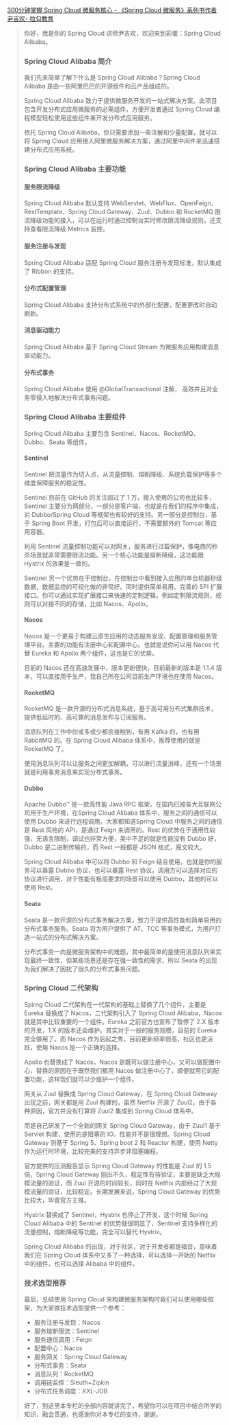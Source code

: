 [300分钟掌握 Spring Cloud 微服务核心 - 《Spring Cloud 微服务》系列书作者尹吉欢- 拉勾教育](https://kaiwu.lagou.com/course/courseInfo.htm?courseId=9&sid=20-h5Url-0&buyFrom=2&pageId=1pz4#/detail/pc?id=101)



> 你好，我是你的 Spring Cloud 讲师尹吉欢，欢迎来到彩蛋：Spring Cloud Alibaba。
>
> ### Spring Cloud Alibaba 简介
>
> 我们先来简单了解下什么是 Spring Cloud Alibaba？Spring Cloud Alibaba 是由一些阿里巴巴的开源组件和云产品组成的。
>
> Spring Cloud Alibaba 致力于提供微服务开发的一站式解决方案。此项目包含开发分布式应用微服务的必需组件，方便开发者通过 Spring Cloud 编程模型轻松使用这些组件来开发分布式应用服务。
>
> 依托 Spring Cloud Alibaba，你只需要添加一些注解和少量配置，就可以将 Spring Cloud 应用接入阿里微服务解决方案，通过阿里中间件来迅速搭建分布式应用系统。
>
> ### Spring Cloud Alibaba 主要功能
>
> #### 服务限流降级
>
> Spring Cloud Alibaba 默认支持 WebServlet、WebFlux、OpenFeign、RestTemplate、Spring Cloud Gateway、Zuul、Dubbo 和 RocketMQ 限流降级功能的接入，可以在运行时通过控制台实时修改限流降级规则，还支持查看限流降级 Metrics 监控。
>
> #### 服务注册与发现
>
> Spring Cloud Alibaba 适配 Spring Cloud 服务注册与发现标准，默认集成了 Ribbon 的支持。
>
> #### 分布式配置管理
>
> Spring Cloud Alibaba 支持分布式系统中的外部化配置，配置更改时自动刷新。
>
> #### 消息驱动能力
>
> Spring Cloud Alibaba 基于 Spring Cloud Stream 为微服务应用构建消息驱动能力。
>
> #### 分布式事务
>
> Spring Cloud Alibaba 使用 @GlobalTransactional 注解， 高效并且对业务零侵入地解决分布式事务问题。
>
> ### Spring Cloud Alibaba 主要组件
>
> Spring Cloud Alibaba 主要包含 Sentinel、Nacos、RocketMQ、Dubbo、Seata 等组件。
>
> #### Sentinel
>
> Sentinel 把流量作为切入点，从流量控制、熔断降级、系统负载保护等多个维度保障服务的稳定性。
>
> Sentinel 目前在 GitHub 的关注超过了 1 万，接入使用的公司也比较多，Sentinel 主要分为两部分，一部分是客户端，也就是在我们的程序中集成，对 Dubbo/Spring Cloud 等框架也有较好的支持。另一部分是控制台，基于 Spring Boot 开发，打包后可以直接运行，不需要额外的 Tomcat 等应用容器。
>
> 利用 Sentinel 流量控制功能可以对网关，服务进行过载保护，像电商的秒杀场景就非常需要限流功能。另一个核心功能是熔断降级，这功能跟 Hystrix 的效果是一致的。
>
> Sentinel 另一个优势在于控制台，在控制台中看到接入应用的单台机器秒级数据，数据监控的可视化做的非常好。同时提供简单易用、完善的 SPI 扩展接口。你可以通过实现扩展接口来快速的定制逻辑。例如定制限流规则，规则可以对接不同的存储，比如 Nacos、Apollo。
>
> #### Nacos
>
> Nacos 是一个更易于构建云原生应用的动态服务发现、配置管理和服务管理平台。主要的功能有注册中心和配置中心。也就是说你可以用 Nacos 代替 Eureka 和 Apollo 两个组件，这也是它的优势。
>
> 目前的 Nacos 还在高速发展中，版本更新很快，目前最新的版本是 1.1.4 版本，可以直接用于生产，我自己所在公司目前生产环境也在使用 Nacos。
>
> #### RocketMQ
>
> RocketMQ 是一款开源的分布式消息系统，基于高可用分布式集群技术，提供低延时的、高可靠的消息发布与订阅服务。
>
> 消息队列在工作中你或多或少都会接触到，有用 Kafka 的，也有用 RabbitMQ 的。在 Spring Cloud Alibaba 体系中，推荐使用的就是 RocketMQ 了。
>
> 使用消息队列可以让服务之间更加解耦，可以进行流量消峰，还有一个场景就是利用事务消息来实现分布式事务。
>
> #### Dubbo
>
> Apache Dubbo™ 是一款高性能 Java RPC 框架。在国内已被各大互联网公司用于生产环境，在Spring Cloud Alibaba 体系中，服务之间的通信可以使用 Dubbo 来进行远程调用。大家都知道Spring Cloud 中服务之间的通信是 Rest 风格的 API，是通过 Feign 来调用的。Rest 的优势在于通用性较强，无语言限制，调试也非常方便，美中不足的就是性能没有 Dubbo 好，Dubbo 是二进制传输的，而 Rest 一般都是 JSON 格式，报文较大。
>
> Spring Cloud Alibaba 中可以将 Dubbo 和 Feign 结合使用，也就是你的服务可以暴露 Dubbo 协议，也可以暴露 Rest 协议，调用方可以选择对应的协议进行调用，对于性能有极高要求的场景可以使用 Dubbo，其他的可以使用 Rest。
>
> #### Seata
>
> Seata 是一款开源的分布式事务解决方案，致力于提供高性能和简单易用的分布式事务服务。Seata 将为用户提供了 AT、TCC 等事务模式，为用户打造一站式的分布式解决方案。
>
> 分布式事务一向是微服务架构中的难题，其中最简单的是使用消息队列来实现最终一致性，但某些场景还是存在强一致性的需求，所以 Seata 的出现为我们解决了困扰了很久的分布式事务问题。
>
> ### Spring Cloud 二代架构
>
> Spirng Cloud 二代架构在一代架构的基础上替换了几个组件，主要是 Eureka 替换成了 Nacos，二代架构引入了 Spring Cloud Alibaba，Nacos 就是其中比较重要的一个组件。Eureka 之前官方也宣布了暂停了 2.X 版本的开发，1.X 的版本还会维护。其实对于一般的服务规模，目前的 Eureka 完全够用了。而 Nacos 作为后起之秀，目前更新频率很高，社区也更活跃，使用 Nacos 是一个正确的选择。
>
> Apollo 也替换成了 Nacos，Nacos 是既可以做注册中心，又可以做配置中心，替换的原因在于既然我们都用 Nacos 做注册中心了，顺便就用它的配置功能，这样我们就可以少维护一个组件。
>
> 网关从 Zuul 替换成 Spring Cloud Gateway，在 Spring Cloud Gateway 出现之前，网关都是用 Zuul 构建的，虽然 Netflix 开源了 Zuul2，由于各种原因，官方并没有打算将 Zuul2 集成到 Spring Cloud 体系中。
>
> 而是自己研发了一个全新的网关 Spring Cloud Gateway，由于 Zuul1 基于 Servlet 构建，使用的是阻塞的 IO，性能并不是很理想。Spring Cloud Gateway 则基于 Spring 5、Spring boot 2 和 Reactor 构建，使用 Netty 作为运行时环境，比较完美的支持异步非阻塞编程。
>
> 官方提供的压测报告显示 Spring Cloud Gateway 的性能是 Zuul 的 1.5 倍，Spring Cloud Gateway 刚出不久，稳定性有待验证，主要是缺乏大规模流量的验证，而 Zuul 开源的时间较长，同时在 Netflix 内部经过了大规模流量的验证，比较稳定。长期发展来说，Spring Cloud Gateway 的优势比较大，毕竟官方主推。
>
> Hystrix 替换成了 Sentinel，Hystrix 也停止了开发，这个时候 Spring Cloud Alibaba 中的 Sentinel 的优势就很明显了，Sentinel 支持多样化的流量控制，熔断降级等功能，完全可以替代 Hystrix。
>
> Spring Cloud Alibaba 的出现，对于社区，对于开发者都是福音，意味着我们在 Spring Cloud 体系中又多了一种选择，可以选择一开始的 Netflix 中的组件，也可以选择 Alibaba 中的组件。
>
> ### 技术选型推荐
>
> 最后，总结使用 Spring Cloud 来构建微服务架构时我们可以使用哪些框架，为大家做技术选型提供一个参考：
>
> - 服务注册与发现：Nacos
> - 服务熔断限流：Sentinel
> - 服务通信调用：Feign
> - 配置中心：Nacos
> - 服务网关：Spring Cloud Gateway
> - 分布式事务：Seata
> - 消息队列：RocketMQ
> - 调用链监控：Sleuth+Zipkin
> - 分布式任务调度：XXL-JOB
>
> 好了，到这里本专栏的全部内容就讲完了，希望你可以在项目中结合所学的知识，融会贯通，也感谢你对本专栏的支持，谢谢。